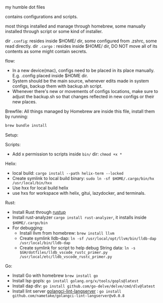 my humble dot files

contains configurations and scripts.

most things installed and manage through homebrew, some manually installed through script or some kind of installer.

dir `.config`: resides inside $HOME/ dir, some configured from .zshrc, some read directly.
dir `.cargo` : resides inside $HOME/ dir, DO NOT move all of its contents as some might contain secrets.

flow: 
- In a new device(mac), configs need to be placed in its place manually. E.g. .config placed inside $HOME dir.
- System should be the main source, whenever edits made in system configs, backup them with backup.sh script.
- Whenever there's new or movements of configs locations, make sure to adjust the backup.sh so that changes reflected in new configs or their new places.

Brewfile:
All things managed by Homebrew are inside this file, install them by running:
```sh
brew bundle install
```

Setup:

Scripts:
- Add x permission to scripts inside `bin/` dir: `chmod +x *`

Helix:
- local build: `cargo install --path helix-term --locked`
- Create symlink to local build binary: `sudo ln -sf $HOME/.cargo/bin/hx /usr/local/bin/hxx`
- Use hxx for local build helix
- use hxs for workspace with helix, gitui, lazydocker, and terminals.

Rust:
- Install Rust through [rustup](https://rustup.rs/)
- Install rust-analyzer `cargo install rust-analyzer`, it installs inside `$HOME/.cargo/bin`
- For debugging: 
  - Install llvm from homebrew: `brew install llvm`
  - Create symlink lldb-dap: `ln -sf /usr/local/opt/llvm/bin/lldb-dap /usr/local/bin/lldb-dap`
  - Create symlink for script to help debug String data: `ln -s $GH/dotfiles/lldb_vscode_rustc_primer.py  /usr/local/etc/lldb_vscode_rustc_primer.py`

Go:
- Install Go with homebrew `brew install go`
- Install lsp gopls: `go install golang.org/x/tools/gopls@latest`
- Install dap dlv: `go install github.com/go-delve/delve/cmd/dlv@latest`
- Install lint server [golangci-lint-langserver](https://github.com/nametake/golangci-lint-langserver) : `go install github.com/nametake/golangci-lint-langserver@v0.0.8`
